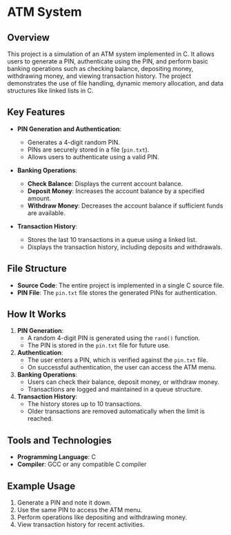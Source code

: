 # ATM System

## Overview
This project is a simulation of an ATM system implemented in C. It allows users to generate a PIN, authenticate using the PIN, and perform basic banking operations such as checking balance, depositing money, withdrawing money, and viewing transaction history. The project demonstrates the use of file handling, dynamic memory allocation, and data structures like linked lists in C.

## Key Features
- **PIN Generation and Authentication**:
  - Generates a 4-digit random PIN.
  - PINs are securely stored in a file (`pin.txt`).
  - Allows users to authenticate using a valid PIN.

- **Banking Operations**:
  - **Check Balance**: Displays the current account balance.
  - **Deposit Money**: Increases the account balance by a specified amount.
  - **Withdraw Money**: Decreases the account balance if sufficient funds are available.

- **Transaction History**:
  - Stores the last 10 transactions in a queue using a linked list.
  - Displays the transaction history, including deposits and withdrawals.

## File Structure
- **Source Code**: The entire project is implemented in a single C source file.
- **PIN File**: The `pin.txt` file stores the generated PINs for authentication.

## How It Works
1. **PIN Generation**:
   - A random 4-digit PIN is generated using the `rand()` function.
   - The PIN is stored in the `pin.txt` file for future use.
2. **Authentication**:
   - The user enters a PIN, which is verified against the `pin.txt` file.
   - On successful authentication, the user can access the ATM menu.
3. **Banking Operations**:
   - Users can check their balance, deposit money, or withdraw money.
   - Transactions are logged and maintained in a queue structure.
4. **Transaction History**:
   - The history stores up to 10 transactions.
   - Older transactions are removed automatically when the limit is reached.

## Tools and Technologies
- **Programming Language**: C
- **Compiler**: GCC or any compatible C compiler

## Example Usage
1. Generate a PIN and note it down.
2. Use the same PIN to access the ATM menu.
3. Perform operations like depositing and withdrawing money.
4. View transaction history for recent activities.
